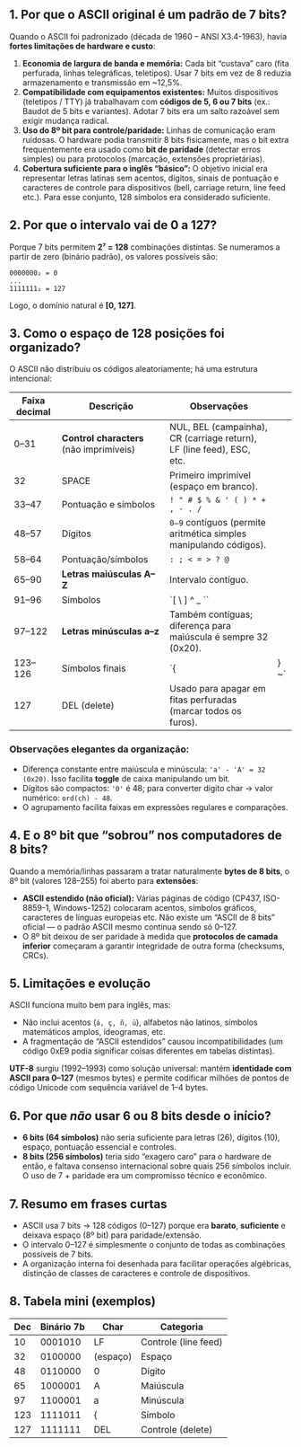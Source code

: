 ## 1. Por que o ASCII original é um **padrão de 7 bits**?

Quando o ASCII foi padronizado (década de 1960 – ANSI X3.4-1963), havia **fortes limitações de hardware e custo**:

1. **Economia de largura de banda e memória:** Cada bit “custava” caro (fita perfurada, linhas telegráficas, teletipos). Usar 7 bits em vez de 8 reduzia armazenamento e transmissão em \~12,5%.
2. **Compatibilidade com equipamentos existentes:** Muitos dispositivos (teletipos / TTY) já trabalhavam com **códigos de 5, 6 ou 7 bits** (ex.: Baudot de 5 bits e variantes). Adotar 7 bits era um salto razoável sem exigir mudança radical.
3. **Uso do 8º bit para controle/paridade:** Linhas de comunicação eram ruidosas. O hardware podia transmitir 8 bits fisicamente, mas o bit extra frequentemente era usado como **bit de paridade** (detectar erros simples) ou para protocolos (marcação, extensões proprietárias).
4. **Cobertura suficiente para o inglês “básico”:** O objetivo inicial era representar letras latinas sem acentos, dígitos, sinais de pontuação e caracteres de controle para dispositivos (bell, carriage return, line feed etc.). Para esse conjunto, 128 símbolos era considerado suficiente.

## 2. Por que o intervalo vai de **0 a 127**?

Porque 7 bits permitem **2⁷ = 128** combinações distintas. Se numeramos a partir de zero (binário padrão), os valores possíveis são:

```
0000000₂ = 0
...
1111111₂ = 127
```

Logo, o domínio natural é **\[0, 127]**.

## 3. Como o espaço de 128 posições foi organizado?

O ASCII não distribuiu os códigos aleatoriamente; há uma estrutura intencional:

| Faixa decimal | Descrição                                | Observações                                                           |        |
| ------------- | ---------------------------------------- | --------------------------------------------------------------------- | ------ |
| 0–31          | **Control characters** (não imprimíveis) | NUL, BEL (campainha), CR (carriage return), LF (line feed), ESC, etc. |        |
| 32            | SPACE                                    | Primeiro imprimível (espaço em branco).                               |        |
| 33–47         | Pontuação e símbolos                     | `! " # $ % & ' ( ) * + , - . /`                                       |        |
| 48–57         | Dígitos                                  | `0–9` contíguos (permite aritmética simples manipulando códigos).     |        |
| 58–64         | Pontuação/símbolos                       | `: ; < = > ? @`                                                       |        |
| 65–90         | **Letras maiúsculas A–Z**                | Intervalo contíguo.                                                   |        |
| 91–96         | Símbolos                                 | \`\[ \ ] ^ \_ \`\`                                                    |        |
| 97–122        | **Letras minúsculas a–z**                | Também contíguas; diferença para maiúscula é sempre 32 (0x20).        |        |
| 123–126       | Símbolos finais                          | \`{                                                                   | } \~\` |
| 127           | DEL (delete)                             | Usado para apagar em fitas perfuradas (marcar todos os furos).        |        |

### Observações elegantes da organização:

* Diferença constante entre maiúscula e minúscula: `'a' - 'A' = 32 (0x20)`. Isso facilita **toggle** de caixa manipulando um bit.
* Dígitos são compactos: `'0'` é 48; para converter dígito char → valor numérico: `ord(ch) - 48`.
* O agrupamento facilita faixas em expressões regulares e comparações.

## 4. E o 8º bit que “sobrou” nos computadores de 8 bits?

Quando a memória/linhas passaram a tratar naturalmente **bytes de 8 bits**, o 8º bit (valores 128–255) foi aberto para **extensões**:

* **ASCII estendido (não oficial):** Várias páginas de código (CP437, ISO-8859-1, Windows-1252) colocaram acentos, símbolos gráficos, caracteres de línguas europeias etc. Não existe um “ASCII de 8 bits” oficial — o padrão ASCII mesmo continua sendo só 0–127.
* O 8º bit deixou de ser paridade à medida que **protocolos de camada inferior** começaram a garantir integridade de outra forma (checksums, CRCs).

## 5. Limitações e evolução

ASCII funciona muito bem para inglês, mas:

* Não inclui acentos (`á, ç, ñ, ü`), alfabetos não latinos, símbolos matemáticos amplos, ideogramas, etc.
* A fragmentação de “ASCII estendidos” causou incompatibilidades (um código 0xE9 podia significar coisas diferentes em tabelas distintas).

**UTF-8** surgiu (1992–1993) como solução universal: mantém **identidade com ASCII para 0–127** (mesmos bytes) e permite codificar milhões de pontos de código Unicode com sequência variável de 1–4 bytes.

## 6. Por que *não* usar 6 ou 8 bits desde o início?

* **6 bits (64 símbolos)** não seria suficiente para letras (26), dígitos (10), espaço, pontuação essencial e controles.
* **8 bits (256 símbolos)** teria sido “exagero caro” para o hardware de então, e faltava consenso internacional sobre quais 256 símbolos incluir. O uso de 7 + paridade era um compromisso técnico e econômico.

## 7. Resumo em frases curtas

* ASCII usa 7 bits → 128 códigos (0–127) porque era **barato**, **suficiente** e deixava espaço (8º bit) para paridade/extensão.
* O intervalo 0–127 é simplesmente o conjunto de todas as combinações possíveis de 7 bits.
* A organização interna foi desenhada para facilitar operações algébricas, distinção de classes de caracteres e controle de dispositivos.

## 8. Tabela mini (exemplos)

| Dec | Binário 7b | Char     | Categoria            |
| --- | ---------- | -------- | -------------------- |
| 10  | 0001010    | LF       | Controle (line feed) |
| 32  | 0100000    | (espaço) | Espaço               |
| 48  | 0110000    | 0        | Dígito               |
| 65  | 1000001    | A        | Maiúscula            |
| 97  | 1100001    | a        | Minúscula            |
| 123 | 1111011    | {        | Símbolo              |
| 127 | 1111111    | DEL      | Controle (delete)    |

